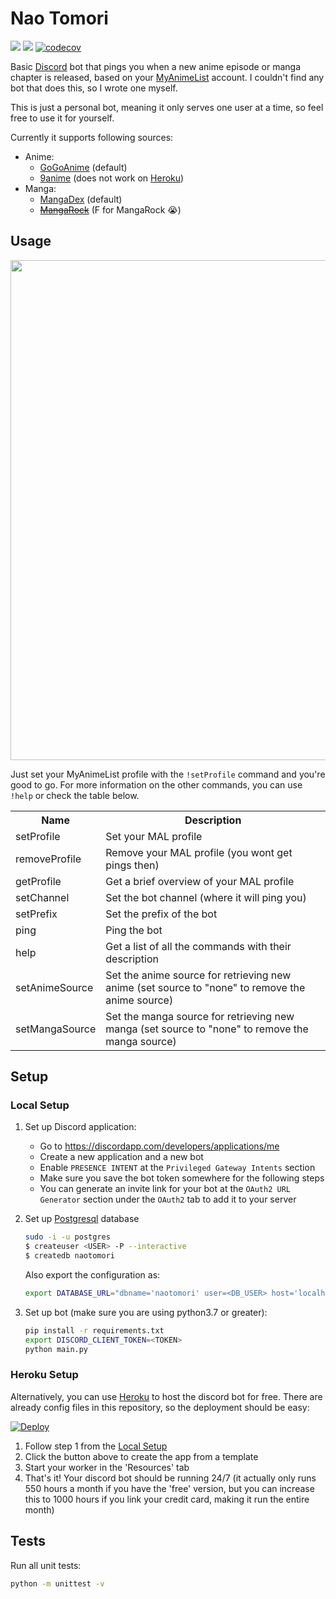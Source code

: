 # Nao Tomori
[![](https://github.com/ZhongXiLu/NaoTomori/workflows/Python%20CI/badge.svg)](https://github.com/ZhongXiLu/NaoTomori/actions?query=workflow%3A%22Python+CI%22)
[![](https://github.com/ZhongXiLu/NaoTomori/workflows/API%20CI/badge.svg)](https://github.com/ZhongXiLu/NaoTomori/actions?query=workflow%3A%22API+CI%22)
[![codecov](https://codecov.io/gh/ZhongXiLu/NaoTomori/branch/master/graph/badge.svg)](https://codecov.io/gh/ZhongXiLu/NaoTomori)

Basic [Discord](https://discordapp.com/) bot that pings you when a new anime episode or manga chapter is released, based on your [MyAnimeList](https://myanimelist.net/) account. I couldn't find any bot that does this, so I wrote one myself.

This is just a personal bot, meaning it only serves one user at a time, so feel free to use it for yourself.

Currently it supports following sources:
- Anime:
    - [GoGoAnime](https://www4.gogoanime.io/) (default)
    - [9anime](https://www1.9anime.nl/home) (does not work on [Heroku](https://www.heroku.com/))
- Manga:
    - [MangaDex](https://mangadex.org/) (default)
    - ~~[MangaRock](https://mangarock.com/)~~ (F for MangaRock 😭)

## Usage

<img src="https://i.imgur.com/w3FczKe.png" width="800">

Just set your MyAnimeList profile with the `!setProfile` command and you're good to go. For more information on the other commands, you can use `!help` or check the table below.

<table>
    <tr>
        <th>Name</th>
        <th>Description</th>
    </tr>
    <tr>
        <td>setProfile</td>
        <td>Set your MAL profile</td>
    </tr>
    <tr>
        <td>removeProfile</td>
        <td>Remove your MAL profile (you wont get pings then)</td>
    </tr>
    <tr>
        <td>getProfile</td>
        <td>Get a brief overview of your MAL profile</td>
    </tr>
    <tr>
        <td>setChannel</td>
        <td>Set the bot channel (where it will ping you)</td>
    </tr>
    <tr>
        <td>setPrefix</td>
        <td>Set the prefix of the bot</td>
    </tr>
    <tr>
        <td>ping</td>
        <td>Ping the bot</td>
    </tr>
    <tr>
        <td>help</td>
        <td>Get a list of all the commands with their description</td>
    </tr>
    <tr>
        <td>setAnimeSource</td>
        <td>Set the anime source for retrieving new anime (set source to "none" to remove the anime source)</td>
    </tr>
    <tr>
        <td>setMangaSource</td>
        <td>Set the manga source for retrieving new manga (set source to "none" to remove the manga source)</td>
    </tr>
</table>

## Setup

### Local Setup

1. Set up Discord application:
    - Go to https://discordapp.com/developers/applications/me
    - Create a new application and a new bot
    - Enable `PRESENCE INTENT` at the `Privileged Gateway Intents` section
    - Make sure you save the bot token somewhere for the following steps
    - You can generate an invite link for your bot at the `OAuth2 URL Generator` section under the `OAuth2` tab to add it to your server
2. Set up [Postgresql](https://www.postgresql.org/) database
    ```bash
    sudo -i -u postgres
    $ createuser <USER> -P --interactive
    $ createdb naotomori
    ```
    Also export the configuration as:
    ```bash
    export DATABASE_URL="dbname='naotomori' user=<DB_USER> host='localhost' password=<DB_PASSWORD>"
    ```

3. Set up bot (make sure you are using python3.7 or greater):
    ```bash
    pip install -r requirements.txt
    export DISCORD_CLIENT_TOKEN=<TOKEN>
    python main.py
    ```

### Heroku Setup

Alternatively, you can use [Heroku](https://www.heroku.com/) to host the discord bot for free. There are already config files in this repository, so the deployment should be easy:

[![Deploy](https://www.herokucdn.com/deploy/button.png)](https://heroku.com/deploy?template=https://github.com/ZhongXiLu/NaoTomori)

1. Follow step 1 from the [Local Setup](https://github.com/ZhongXiLu/NaoTomori#local-setup)
2. Click the button above to create the app from a template
3. Start your worker in the 'Resources' tab
4. That's it! Your discord bot should be running 24/7 (it actually only runs 550 hours a month if you have the 'free' version, but you can increase this to 1000 hours if you link your credit card, making it run the entire month)

## Tests

Run all unit tests:
```bash
python -m unittest -v
```
